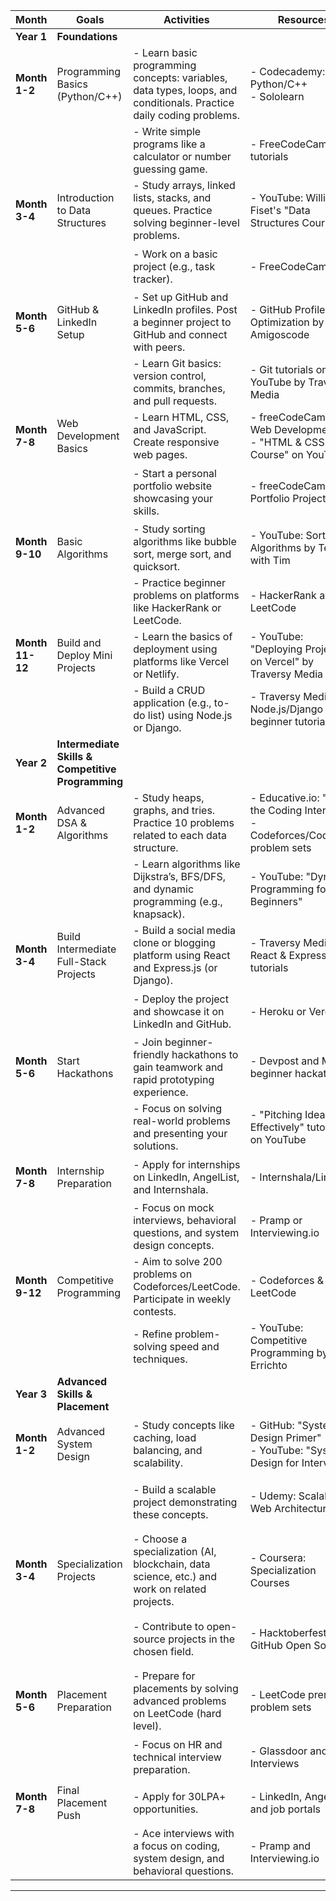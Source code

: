 

| **Month**       | **Goals**                                           | **Activities**                                                                                                                  | **Resources**                                                                                 | **Checklist**                                                                 |
|------------------|-----------------------------------------------------|----------------------------------------------------------------------------------------------------------------------------------|-----------------------------------------------------------------------------------------------|--------------------------------------------------------------------------------|
| **Year 1**       | **Foundations**                                     |                                                                                                                                  |                                                                                               |                                                                                 |
| **Month 1-2**    | Programming Basics (Python/C++)                     | - Learn basic programming concepts: variables, data types, loops, and conditionals. Practice daily coding problems.             | - Codecademy: Python/C++ <br> - Sololearn                                                     | 🟢 Learn programming fundamentals                                              |
|                  |                                                     | - Write simple programs like a calculator or number guessing game.                                                              | - FreeCodeCamp tutorials                                                                      | 🟢 Create 2 beginner projects                                                 |
| **Month 3-4**    | Introduction to Data Structures                     | - Study arrays, linked lists, stacks, and queues. Practice solving beginner-level problems.                                     | - YouTube: William Fiset's "Data Structures Course"                                           | 🟢 Solve 20 DSA problems                                                       |
|                  |                                                     | - Work on a basic project (e.g., task tracker).                                                                                 | - FreeCodeCamp                                                                                 | 🟢 Build 1 DSA-related project                                                |
| **Month 5-6**    | GitHub & LinkedIn Setup                             | - Set up GitHub and LinkedIn profiles. Post a beginner project to GitHub and connect with peers.                                | - GitHub Profile Optimization by Amigoscode                                                   | 🟢 Create LinkedIn and GitHub profiles                                         |
|                  |                                                     | - Learn Git basics: version control, commits, branches, and pull requests.                                                      | - Git tutorials on YouTube by Traversy Media                                                 | 🟢 Push first repository                                                      |
| **Month 7-8**    | Web Development Basics                              | - Learn HTML, CSS, and JavaScript. Create responsive web pages.                                                                 | - freeCodeCamp: Web Development <br> - "HTML & CSS Crash Course" on YouTube                   | 🟢 Build 2 responsive web pages                                                |
|                  |                                                     | - Start a personal portfolio website showcasing your skills.                                                                    | - freeCodeCamp Portfolio Projects                                                             | 🟢 Deploy a personal portfolio website                                         |
| **Month 9-10**   | Basic Algorithms                                    | - Study sorting algorithms like bubble sort, merge sort, and quicksort.                                                         | - YouTube: Sorting Algorithms by Tech with Tim                                               | 🟢 Solve 10 sorting problems                                                  |
|                  |                                                     | - Practice beginner problems on platforms like HackerRank or LeetCode.                                                          | - HackerRank and LeetCode                                                                     | 🟢 Complete 30 beginner problems                                              |
| **Month 11-12**  | Build and Deploy Mini Projects                      | - Learn the basics of deployment using platforms like Vercel or Netlify.                                                        | - YouTube: "Deploying Projects on Vercel" by Traversy Media                                   | 🟢 Deploy a simple project online                                              |
|                  |                                                     | - Build a CRUD application (e.g., to-do list) using Node.js or Django.                                                          | - Traversy Media: Node.js/Django beginner tutorials                                           | 🟢 Complete 1 full-stack project                                               |
| **Year 2**       | **Intermediate Skills & Competitive Programming**   |                                                                                                                                  |                                                                                               |                                                                                 |
| **Month 1-2**    | Advanced DSA & Algorithms                           | - Study heaps, graphs, and tries. Practice 10 problems related to each data structure.                                          | - Educative.io: "Ace the Coding Interview" <br> - Codeforces/CodeChef problem sets            | 🟢 Solve 30 advanced DSA problems                                             |
|                  |                                                     | - Learn algorithms like Dijkstra’s, BFS/DFS, and dynamic programming (e.g., knapsack).                                          | - YouTube: "Dynamic Programming for Beginners"                                               | 🟢 Solve 20 algorithmic problems                                              |
| **Month 3-4**    | Build Intermediate Full-Stack Projects              | - Build a social media clone or blogging platform using React and Express.js (or Django).                                       | - Traversy Media: React & Express tutorials                                                  | 🟢 Complete 1 full-stack project                                               |
|                  |                                                     | - Deploy the project and showcase it on LinkedIn and GitHub.                                                                    | - Heroku or Vercel                                                                            | 🟢 Publish project on GitHub                                                  |
| **Month 5-6**    | Start Hackathons                                    | - Join beginner-friendly hackathons to gain teamwork and rapid prototyping experience.                                          | - Devpost and MLH beginner hackathons                                                        | 🟢 Participate in 2 hackathons                                                |
|                  |                                                     | - Focus on solving real-world problems and presenting your solutions.                                                           | - "Pitching Ideas Effectively" tutorials on YouTube                                           | 🟢 Build hackathon projects                                                   |
| **Month 7-8**    | Internship Preparation                              | - Apply for internships on LinkedIn, AngelList, and Internshala.                                                                | - Internshala/LinkedIn                                                                        | 🟢 Apply to 20+ internships                                                   |
|                  |                                                     | - Focus on mock interviews, behavioral questions, and system design concepts.                                                   | - Pramp or Interviewing.io                                                                   | 🟢 Conduct 2 mock interviews                                                  |
| **Month 9-12**   | Competitive Programming                             | - Aim to solve 200 problems on Codeforces/LeetCode. Participate in weekly contests.                                             | - Codeforces & LeetCode                                                                       | 🟢 Solve 100+ problems                                                        |
|                  |                                                     | - Refine problem-solving speed and techniques.                                                                                  | - YouTube: Competitive Programming by Errichto                                               | 🟢 Improve contest ranking                                                    |
| **Year 3**       | **Advanced Skills & Placement**                     |                                                                                                                                  |                                                                                               |                                                                                 |
| **Month 1-2**    | Advanced System Design                              | - Study concepts like caching, load balancing, and scalability.                                                                 | - GitHub: "System Design Primer" <br> - YouTube: "System Design for Interviews"              | 🟢 Learn key system design concepts                                           |
|                  |                                                     | - Build a scalable project demonstrating these concepts.                                                                        | - Udemy: Scalable Web Architecture                                                            | 🟢 Complete a system design project                                           |
| **Month 3-4**    | Specialization Projects                             | - Choose a specialization (AI, blockchain, data science, etc.) and work on related projects.                                    | - Coursera: Specialization Courses                                                            | 🟢 Build 2 specialization projects                                            |
|                  |                                                     | - Contribute to open-source projects in the chosen field.                                                                       | - Hacktoberfest and GitHub Open Source                                                        | 🟢 Contribute to 3+ open-source projects                                       |
| **Month 5-6**    | Placement Preparation                               | - Prepare for placements by solving advanced problems on LeetCode (hard level).                                                | - LeetCode premium problem sets                                                               | 🟢 Solve 50+ hard problems                                                    |
|                  |                                                     | - Focus on HR and technical interview preparation.                                                                              | - Glassdoor and Mock Interviews                                                              | 🟢 Conduct 3 mock interviews                                                  |
| **Month 7-8**    | Final Placement Push                                | - Apply for 30LPA+ opportunities.                                                                                               | - LinkedIn, AngelList, and job portals                                                       | 🟢 Apply for 20+ companies                                                    |
|                  |                                                     | - Ace interviews with a focus on coding, system design, and behavioral questions.                                               | - Pramp and Interviewing.io                                                                   | 🟢 Secure placement offers                                                    |

--- 
